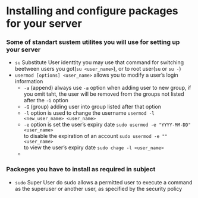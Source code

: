 # Installing and configure packages for your server

### Some of standart sustem utilites you will use for setting up your server
- `su` Substitute User identtity
  you may use that command for switching beetween users you got(`su <user_name>`), or to root user(`su` or `su -`)
- `usermod [options] <user_name>`
  allows you to modify a user’s login information
  - `-a` (append) always use `-a` option when adding user to new group, if you omit taht, the user will be removed from the groups not listed after the `-G` option
  - `-G` (group) adding user into group listed after that option
  - `-l` option is used to change the username `usermod -l <new_user_name> <user_name>`
  - `-e` option is set the user’s expiry date `sudo usermod -e "YYYY-MM-DD" <user_name>`    
        to disable the expiration of an account `sudo usermod -e "" <user_name>`    
        to view the user’s expiry date `sudo chage -l <user_name>`    
  - 
### Packeges you have to install as required in subject
- `sudo` Super User do
  sudo allows a permitted user to execute a command as the superuser or another user, as specified by the security policy
